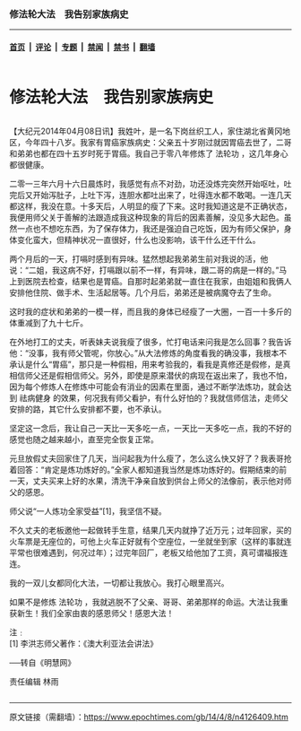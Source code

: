 ### 修法轮大法　我告别家族病史

---

#### [首页](../../../..?n4126409) &nbsp;|&nbsp; [评论](../../../../../epoch-comment?n4126409) &nbsp;|&nbsp; [专题](../../../../../epoch-special?n4126409) &nbsp;|&nbsp; [禁闻](../../../../../epoch-news?n4126409) &nbsp;|&nbsp; [禁书](../../../../../books?n4126409) &nbsp;|&nbsp; [翻墙](https://github.com/gfw-breaker/nogfw/blob/master/README.md?n4126409)


<div class="column" id="artbody" itemprop="articleBody">
 <div class="whitebg">
  <div class="column">
   <div class="arttop mbottom20">
    <h1 class="title">
     修法轮大法　我告别家族病史
    </h1>
   </div>
  </div>
  <!-- article content begin -->
  <p>
   【大纪元2014年04月08日讯】我姓叶，是一名下岗丝织工人，家住湖北省黄冈地区，今年四十八岁。我家有胃癌家族病史：父亲五十岁刚过就因胃癌去世了，二哥和弟弟也都在四十五岁时死于胃癌。我自己于零八年修炼了
   <ok href="https://www.epochtimes.com/gb/tag/%E6%B3%95%E8%BD%AE%E5%8A%9F.html">
    法轮功
   </ok>
   ，这几年身心都很健康。
  </p>
  <p>
   二零一三年六月十六日晨炼时，我感觉有点不对劲，功还没炼完突然开始呕吐，吐完后又开始泻肚子，上吐下泻，连胆水都吐出来了，吐得连水都不敢喝。一连几天都这样，我没在意。十多天后，人明显的瘦了下来。这时我知道这是不正确状态，我便用师父关于善解的法跟造成我这种现象的背后的因素善解，没见多大起色。虽然一点也不想吃东西，为了保存体力，我还是强迫自己吃饭，因为有师父保护，身体变化蛮大，但精神状况一直很好，什么也没影响，该干什么还干什么。
  </p>
  <p>
   两个月后的一天，打嗝时感到有异味。猛然想起我弟弟生前对我说的活，他说：“二姐，我这病不好，打嗝跟以前不一样，有异味，跟二哥的病是一样的。”马上到医院去检查，结果也是胃癌。自那时起弟弟就一直住在我家，由姐姐和我俩人安排他住院、做手术、生活起居等。几个月后，弟弟还是被病魔夺去了生命。
  </p>
  <p>
   这时我的症状和弟弟的一模一样，而且我的身体已经瘦了一大圈，一百一十多斤的体重减到了九十七斤。
  </p>
  <p>
   在外地打工的丈夫，听表妹夫说我瘦了很多，忙打电话来问我是怎么回事？我告诉他：“没事，我有师父管呢，你放心。”从大法修炼的角度看我的确没事，我根本不承认是什么“胃癌”，那只是一种假相，用来考验我的，看我是真修还是假修，是真相信师父还是假相信师父。另外，即使是原来潜伏的病现在返出来了，我也不怕，因为每个修炼人在修炼中可能会有消业的因素在里面，通过不断学法炼功，就会达到
   <ok href="https://www.epochtimes.com/gb/tag/%E7%A5%9B%E7%97%85%E5%81%A5%E8%BA%AB.html">
    祛病健身
   </ok>
   的效果，何况我有师父看护，有什么好怕的？我就信师信法，走师父安排的路，其它什么安排都不要，也不承认。
  </p>
  <p>
   坚定这一念后，我让自己一天比一天多吃一点，一天比一天多吃一点，我的不好的感觉也随之越来越小，直至完全恢复正常。
  </p>
  <p>
   元旦放假丈夫回家住了几天，当问起我为什么瘦了，怎么这么快又好了？我表哥抢着回答：“肯定是炼功炼好的。”全家人都知道我当然是炼功炼好的。假期结束的前一天，丈夫买来上好的水果，清洗干净亲自放到供台上师父的法像前，表示他对师父的感恩。
  </p>
  <p>
   师父说“一人炼功全家受益”[1]，我坚信不疑。
  </p>
  <p>
   不久丈夫的老板邀他一起做转手生意，结果几天内就挣了近万元；过年回家，买的火车票是无座位的，可他上火车正好就有个空座位，一坐就坐到家（这样的事就连平常也很难遇到，何况过年）；过完年回厂，老板又给他加了工资，真可谓福报连连。
  </p>
  <p>
   我的一双儿女都同化大法，一切都让我放心。我打心眼里高兴。
  </p>
  <p>
   如果不是修炼
   <ok href="https://www.epochtimes.com/gb/tag/%E6%B3%95%E8%BD%AE%E5%8A%9F.html">
    法轮功
   </ok>
   ，我就逃脱不了父亲、哥哥、弟弟那样的命运。大法让我重获新生！我们全家由衷的感恩师父！感恩大法！
  </p>
  <p>
   注﹕
   <br/>
   [1] 李洪志师父著作：《澳大利亚法会讲法》
  </p>
  <p>
   ──转自《明慧网》
  </p>
  <p>
   责任编辑   林雨
  </p>
  <!-- article content end -->
 </div>
</div>


---

原文链接（需翻墙）：https://www.epochtimes.com/gb/14/4/8/n4126409.htm